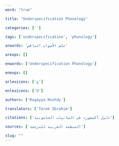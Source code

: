 ```yaml
---
word: "true"

title: "Underspecification Phonology"

categories: ['']

tags: ['underspecification', 'phonology']

arwords: 'علم اﻷصوات الناقص'

arexps: []

enwords: ['Underspecification Phonology']

enexps: []

arlexicons: ['ع']

enlexicons: ['U']

authors: ['Ruqayya Roshdy']

translators: ['Tarek Ibrahim']

citations: ['دليل أكسفورد في السانيات الحاسوبية']

sources: ['المنظمة العربية للترجمة']

slug: ""
---
```

